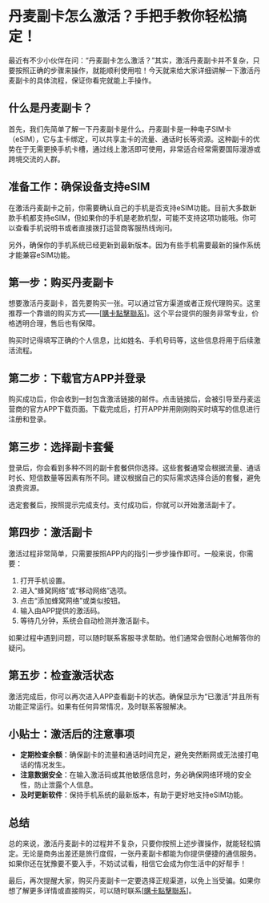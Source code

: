 # 丹麦副卡怎么激活？手把手教你轻松搞定！

最近有不少小伙伴在问：“丹麦副卡怎么激活？”其实，激活丹麦副卡并不复杂，只要按照正确的步骤来操作，就能顺利使用啦！今天就来给大家详细讲解一下激活丹麦副卡的具体流程，保证你看完就能上手操作。

## 什么是丹麦副卡？

首先，我们先简单了解一下丹麦副卡是什么。丹麦副卡是一种电子SIM卡（eSIM），它与主卡绑定，可以共享主卡的流量、通话时长等资源。这种副卡的优势在于无需更换手机卡槽，通过线上激活即可使用，非常适合经常需要国际漫游或跨境交流的人群。

## 准备工作：确保设备支持eSIM

在激活丹麦副卡之前，你需要确认自己的手机是否支持eSIM功能。目前大多数新款手机都支持eSIM，但如果你的手机是老款机型，可能不支持这项功能哦。你可以查看手机说明书或者直接拨打运营商客服热线询问。

另外，确保你的手机系统已经更新到最新版本。因为有些手机需要最新的操作系统才能兼容eSIM功能。

## 第一步：购买丹麦副卡

想要激活丹麦副卡，首先要购买一张。可以通过官方渠道或者正规代理购买。这里推荐一个靠谱的购买方式——[[購卡點擊聯系](https://t.me/s/esim1088)]。这个平台提供的服务非常专业，价格透明合理，售后也有保障。

购买时记得填写正确的个人信息，比如姓名、手机号码等，这些信息将用于后续激活流程。

## 第二步：下载官方APP并登录

购买成功后，你会收到一封包含激活链接的邮件。点击链接后，会被引导至丹麦运营商的官方APP下载页面。下载完成后，打开APP并用刚刚购买时填写的信息进行注册和登录。

## 第三步：选择副卡套餐

登录后，你会看到多种不同的副卡套餐供你选择。这些套餐通常会根据流量、通话时长、短信数量等因素有所不同。建议根据自己的实际需求选择合适的套餐，避免浪费资源。

选定套餐后，按照提示完成支付。支付成功后，你就可以开始激活副卡了。

## 第四步：激活副卡

激活过程非常简单，只需要按照APP内的指引一步步操作即可。一般来说，你需要：

1. 打开手机设置。
2. 进入“蜂窝网络”或“移动网络”选项。
3. 点击“添加蜂窝网络”或类似按钮。
4. 输入由APP提供的激活码。
5. 等待几分钟，系统会自动检测并激活副卡。

如果过程中遇到问题，可以随时联系客服寻求帮助。他们通常会很耐心地解答你的疑问。

## 第五步：检查激活状态

激活完成后，你可以再次进入APP查看副卡的状态。确保显示为“已激活”并且所有功能正常运行。如果有任何异常情况，及时联系客服解决。

## 小贴士：激活后的注意事项

- **定期检查余额**：确保副卡的流量和通话时间充足，避免突然断网或无法接打电话的情况发生。
- **注意数据安全**：在输入激活码或其他敏感信息时，务必确保网络环境的安全性，防止泄露个人信息。
- **及时更新软件**：保持手机系统的最新版本，有助于更好地支持eSIM功能。

## 总结

总的来说，激活丹麦副卡的过程并不复杂，只要你按照上述步骤操作，就能轻松搞定。无论是商务出差还是旅行度假，一张丹麦副卡都能为你提供便捷的通信服务。如果你还在犹豫要不要入手，不妨试试看，相信它会成为你生活中的好帮手！

最后，再次提醒大家，购买丹麦副卡一定要选择正规渠道，以免上当受骗。如果你想了解更多详情或直接购买，可以随时联系[[購卡點擊聯系](https://t.me/s/esim1088)]。